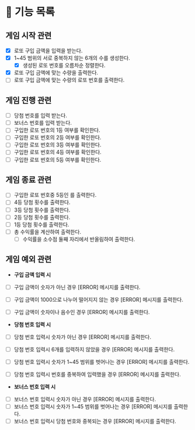# 🎯 기능 목록

## 게임 시작 관련
- [X] 로또 구입 금액을 입력을 받는다.
- [X] 1~45 범위의 서로 중복하지 않는 6개의 수를 생성한다.
  - [X] 생성된 로또 번호를 오름차순 정렬한다.
- [X] 로또 구입 금액에 맞는 수량을 출력한다.
- [ ] 로또 구입 금액에 맞는 수량의 로또 번호를 출력한다.

## 게임 진행 관련
- [ ] 당첨 번호를 입력 받는다.
- [ ] 보너스 번호를 입력 받는다.
- [ ] 구입한 로또 번호의 1등 여부를 확인한다.
- [ ] 구입한 로또 번호의 2등 여부를 확인한다.
- [ ] 구입한 로또 번호의 3등 여부를 확인한다.
- [ ] 구입한 로또 번호의 4등 여부를 확인한다.
- [ ] 구입한 로또 번호의 5등 여부를 확인한다.

## 게임 종료 관련
- [ ] 구입한 로또 번호중 5등인 를 출력한다.
- [ ] 4등 당첨 횟수를 출력한다.
- [ ] 3등 당첨 횟수를 출력한다.
- [ ] 2등 당첨 횟수를 출력한다.
- [ ] 1등 당첨 횟수를 출력한다.
- [ ] 총 수익률을 계산하여 출력한다.
   - [ ] 수익률을 소수점 둘째 자리에서 반올림하여 출력한다.

## 게임 예외 관련
- **구입 금액 입력 시**
- [ ] 구입 금액이 숫자가 아닌 경우 [ERROR] 메시지를 출력한다.
- [ ] 구입 금액이 1000으로 나누어 떨어지지 않는 경우 [ERROR] 메시지를 출력한다.
- [ ] 구입 금액이 숫자이나 음수인 경우 [ERROR] 메시지를 출력한다.


- **당첨 번호 입력 시**
- [ ] 당첨 번호 입력시 숫자가 아닌 경우 [ERROR] 메시지를 출력한다.
- [ ] 당첨 번호 입력시 6개를 입력하지 않았을 경우 [ERROR] 메시지를 출력한다.
- [ ] 당첨 번호 입력시 숫자가 1~45 범위를 벗어나는 경우 [ERROR] 메시지를 출력한다.
- [ ] 당첨 번호 입력시 번호를 중복하여 입력했을 경우 [ERROR] 메시지를 출력한다.


- **보너스 번호 입력 시**
- [ ] 보너스 번호 입력시 숫자가 아닌 경우 [ERROR] 메시지를 출력한다.
- [ ] 보너스 번호 입력시 숫자가 1~45 범위를 벗어나는 경우 [ERROR] 메시지를 출력한다.
- [ ] 보너스 번호 입력시 당첨 번호와 중복되는 경우 [ERROR] 메시지를 출력한다.